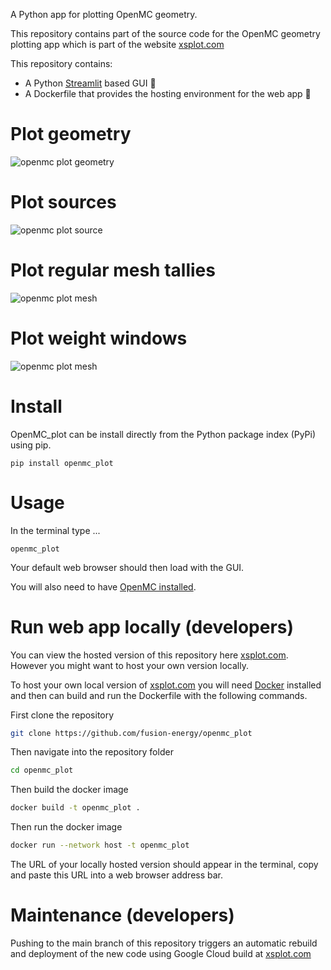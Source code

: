 A Python app for plotting OpenMC geometry.

This repository contains part of the source code for the OpenMC geometry plotting app which is part of the website [xsplot.com](http://xsplot.com)

This repository contains:
- A Python [Streamlit](https://streamlit.io) based GUI 🐍
- A Dockerfile that provides the hosting environment for the web app 🐳

# Plot geometry
![openmc plot geometry](https://canada1.discourse-cdn.com/free1/uploads/openmc/original/2X/d/d7bcce794d51d34381371fc991c0e1ff2a65df08.gif)

# Plot sources
![openmc plot source](https://canada1.discourse-cdn.com/free1/uploads/openmc/original/2X/8/89f138350ace7b2bb0699dcb7ddfff49e336d051.gif)

# Plot regular mesh tallies
![openmc plot mesh](https://canada1.discourse-cdn.com/free1/uploads/openmc/original/2X/2/24a9db7bc9cc227908dbaf13a54d1245a4d16f20.gif)

# Plot weight windows
![openmc plot mesh](https://canada1.discourse-cdn.com/free1/uploads/openmc/original/2X/1/114aeb91172c7577e9231ffe30edf141678d26f6.gif)

# Install

OpenMC_plot can be install directly from the Python package index (PyPi) using pip.

```
pip install openmc_plot
```

# Usage

In the terminal type ...

```
openmc_plot
```

Your default web browser should then load with the GUI.

You will also need to have [OpenMC installed](https://docs.openmc.org/en/stable/quickinstall.html).

# Run web app locally (developers)

You can view the hosted version of this repository here [xsplot.com](http://xsplot.com). However you might want to host your own version locally.

To host your own local version of [xsplot.com](http://xsplot.com) you will need [Docker](https://www.docker.com/) installed and then can build and run the Dockerfile
with the following commands.

First clone the repository
```bash
git clone https://github.com/fusion-energy/openmc_plot
```

Then navigate into the repository folder
```bash
cd openmc_plot
```

Then build the docker image
```bash
docker build -t openmc_plot .
```

Then run the docker image
```bash
docker run --network host -t openmc_plot
```

The URL of your locally hosted version should appear in the terminal, copy and paste this URL into a web browser address bar.

# Maintenance (developers)

Pushing to the main branch of this repository triggers an automatic rebuild and
deployment of the new code using Google Cloud build at [xsplot.com](http://xsplot.com)

